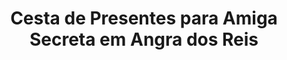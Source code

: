 ---
title: "Cesta de Presentes para Amiga Secreta em Angra dos Reis"
description: "Participe da brincadeira de amigo secreto com uma cesta divertida e criativa em Angra dos Reis. Opções variadas de presentes que agradam a todos os gostos."
layout: "home.html"
permalink: "/cesta-de-presentes-para-amiga-secreta-em-angra-dos-reis/"
---